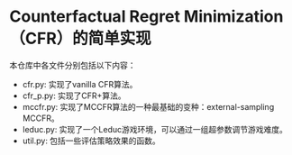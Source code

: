 # Counterfactual Regret Minimization（CFR）的简单实现

本仓库中各文件分别包括以下内容：

* cfr.py: 实现了vanilla CFR算法。
* cfr_p.py: 实现了CFR+算法。
* mccfr.py: 实现了MCCFR算法的一种最基础的变种：external-sampling MCCFR。
* leduc.py: 实现了一个Leduc游戏环境，可以通过一组超参数调节游戏难度。
* util.py: 包括一些评估策略效果的函数。
